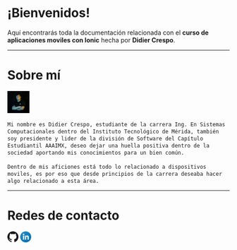 # ¡Bienvenidos!

Aquí encontrarás toda la documentación relacionada con el **curso de aplicaciones moviles con Ionic** hecha por **Didier Crespo**.

---

# Sobre mí

<img src="assets/img/djcrespo.jpg" width="10%" height="auto">

    Mi nombre es Didier Crespo, estudiante de la carrera Ing. En Sistemas Computacionales dentro del Instituto Tecnológico de Mérida, también soy presidente y lider de la división de Software del Capítulo Estudiantil AAAIMX, deseo dejar una huella positiva dentro de la sociedad aportando mis conocimientos para un bien común.

    Dentro de mis aficiones está todo lo relacionado a dispositivos moviles, es por eso que desde principios de la carrera deseaba hacer algo relacionado a esta área.

---

# Redes de contacto

<a href="https://github.com/DJCrespo" target="_blank"><img src="assets/img/github.png" width="5%" height="auto"></a> <a href="https://www.linkedin.com/in/didier-crespo-castilla-912964164/" target="_blank"><img src="assets/img/linkedin.png" width="5%" height="auto"></a>


